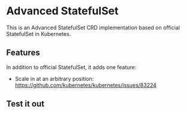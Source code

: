 # Advanced StatefulSet

This is an Advanced StatefulSet CRD implementation based on official
StatefulSet in Kubernetes.

## Features

In addition to official StatefulSet, it adds one feature:

- Scale in at an arbitrary position: https://github.com/kubernetes/kubernetes/issues/83224

## Test it out

```
```

